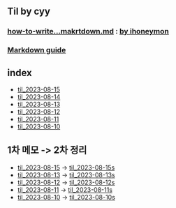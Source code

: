 ## Til by cyy
### [how-to-write...makrtdown.md](how-to-write-by-markdown.md) : [by ihoneymon](https://gist.github.com/ihoneymon)
### [Markdown guide](https://www.markdownguide.org/)
## index
- [til_2023-08-15](#til_2023-08-15)
- [til_2023-08-14](#til_2023-08-14)
- [til_2023-08-13](#til_2023-08-13)
- [til_2023-08-12](#til_2023-08-12)
- [til_2023-08-11](#til_2023-08-11)
- [til_2023-08-10](#til_2023-08-11)

## 1차 메모 -> 2차 정리
- [til_2023-08-15](til_2023-08-15.md) -> [til_2023-08-15s](subject/til_2023-08-15s.md)
- [til_2023-08-13](til_2023-08-13.md) -> [til_2023-08-13s](subject/til_2023-08-13s.md)
- [til_2023-08-12](til_2023-08-12.md) -> [til_2023-08-12s](subject/til_2023-08-12s.md)
- [til_2023-08-11](til_2023-08-11.md) -> [til_2023-08-11s](subject/til_2023-08-11s.md)
- [til_2023-08-10](til_2023-08-10.md) -> [til_2023-08-10s](subject/til_2023-08-10s.md)
